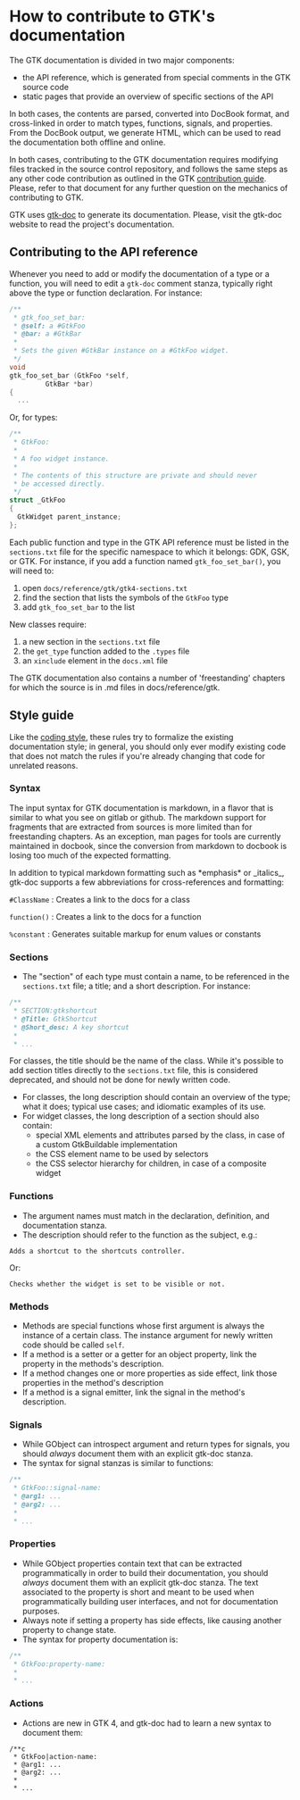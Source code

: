 # How to contribute to GTK's documentation

The GTK documentation is divided in two major components:

 - the API reference, which is generated from special comments in the GTK
   source code
 - static pages that provide an overview of specific sections of the API

In both cases, the contents are parsed, converted into DocBook format, and
cross-linked in order to match types, functions, signals, and properties.
From the DocBook output, we generate HTML, which can be used to read the
documentation both offline and online.

In both cases, contributing to the GTK documentation requires modifying
files tracked in the source control repository, and follows the same steps
as any other code contribution as outlined in the GTK [contribution
guide][contributing]. Please, refer to that document for any further
question on the mechanics of contributing to GTK.

GTK uses [gtk-doc][gtkdoc] to generate its documentation. Please, visit the
gtk-doc website to read the project's documentation.

[contributing]: ../../CONTRIBUTING.md
[gtkdoc]: https://wiki.gnome.org/DocumentationProject/GtkDoc

## Contributing to the API reference

Whenever you need to add or modify the documentation of a type or a
function, you will need to edit a `gtk-doc` comment stanza, typically right
above the type or function declaration. For instance:

```c
/**
 * gtk_foo_set_bar:
 * @self: a #GtkFoo
 * @bar: a #GtkBar
 *
 * Sets the given #GtkBar instance on a #GtkFoo widget.
 */
void
gtk_foo_set_bar (GtkFoo *self,
		 GtkBar *bar)
{
  ...
```

Or, for types:

```c
/**
 * GtkFoo:
 *
 * A foo widget instance.
 *
 * The contents of this structure are private and should never
 * be accessed directly.
 */
struct _GtkFoo
{
  GtkWidget parent_instance;
};
```

Each public function and type in the GTK API reference must be listed in the
`sections.txt` file for the specific namespace to which it belongs: GDK,
GSK, or GTK. For instance, if you add a function named `gtk_foo_set_bar()`,
you will need to:

 1. open `docs/reference/gtk/gtk4-sections.txt`
 1. find the section that lists the symbols of the `GtkFoo` type
 1. add `gtk_foo_set_bar` to the list

New classes require:

 1. a new section in the `sections.txt` file
 1. the `get_type` function added to the `.types` file
 1. an `xinclude` element in the `docs.xml` file

The GTK documentation also contains a number of 'freestanding' chapters
for which the source is in .md files in docs/reference/gtk.

## Style guide

Like the [coding style][coding], these rules try to formalize the existing
documentation style; in general, you should only ever modify existing code
that does not match the rules if you're already changing that code for
unrelated reasons.

[coding]: ../CODING-STYLE.md

### Syntax

The input syntax for GTK documentation is markdown, in a flavor that is
similar to what you see on gitlab or github. The markdown support for
fragments that are extracted from sources is more limited than for
freestanding chapters. As an exception, man pages for tools are currently
maintained in docbook, since the conversion from markdown to docbook is
losing too much of the expected formatting.

In addition to typical markdown formatting such as \*emphasis\* or \_italics\_,
gtk-doc supports a few abbreviations for cross-references and formatting:

`#ClassName`
 : Creates a link to the docs for a class

`function()`
 : Creates a link to the docs for a function

`%constant`
 : Generates suitable markup for enum values or constants

### Sections

 - The "section" of each type must contain a name, to be referenced in the
   `sections.txt` file; a title; and a short description. For instance:

```c
/**
 * SECTION:gtkshortcut
 * @Title: GtkShortcut
 * @Short_desc: A key shortcut
 *
 * ...
```

   For classes, the title should be the name of the class. While it's
   possible to add section titles directly to the `sections.txt` file, this
   is considered deprecated, and should not be done for newly written code.
 - For classes, the long description should contain an overview of the type;
   what it does; typical use cases; and idiomatic examples of its use.
 - For widget classes, the long description of a section should also contain:
   - special XML elements and attributes parsed by the class, in case of a
     custom GtkBuildable implementation
   - the CSS element name to be used by selectors
   - the CSS selector hierarchy for children, in case of a composite widget

### Functions

 - The argument names must match in the declaration, definition, and
   documentation stanza.
 - The description should refer to the function as the subject, e.g.:

```
Adds a shortcut to the shortcuts controller.
```

   Or:

```
Checks whether the widget is set to be visible or not.
```

### Methods

 - Methods are special functions whose first argument is always the instance
   of a certain class. The instance argument for newly written code should be
   called `self`.
 - If a method is a setter or a getter for an object property, link the
   property in the methods's description.
 - If a method changes one or more properties as side effect, link those
   properties in the method's description
 - If a method is a signal emitter, link the signal in the method's
   description.

### Signals

 - While GObject can introspect argument and return types for signals,
   you should *always* document them with an explicit gtk-doc stanza.
 - The syntax for signal stanzas is similar to functions:

```c
/**
 * GtkFoo::signal-name:
 * @arg1: ...
 * @arg2: ...
 *
 * ...
```

### Properties

 - While GObject properties contain text that can be extracted
   programmatically in order to build their documentation, you should
   *always* document them with an explicit gtk-doc stanza. The text
   associated to the property is short and meant to be used when
   programmatically building user interfaces, and not for documentation
   purposes.
 - Always note if setting a property has side effects, like causing another
   property to change state.
 - The syntax for property documentation is:

```c
/**
 * GtkFoo:property-name:
 *
 * ...
```

### Actions

 - Actions are new in GTK 4, and gtk-doc had to learn a new syntax
   to document them:

```
/**c
 * GtkFoo|action-name:
 * @arg1: ...
 * @arg2: ...
 *
 * ...
```
